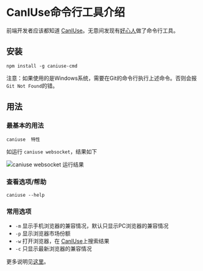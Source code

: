 # CanIUse命令行工具介绍
前端开发者应该都知道 [CanIUse](http://caniuse.com/)。无意间发现有[好心人](https://github.com/sgentle)做了命令行工具。

## 安装
```
npm install -g caniuse-cmd
```
注意：如果使用的是Windows系统，需要在Git的命令行执行上述命令。否则会报`Git Not Found`的错。

## 用法
### 最基本的用法
```
caniuse  特性
``` 

如运行 `caniuse websocket`，结果如下

![caniuse websocket 运行结果](http://upload-images.jianshu.io/upload_images/16777-86835af7efda1a5c.png?imageMogr2/auto-orient/strip%7CimageView2/2/w/1240)

### 查看选项/帮助
```
caniuse --help
```

### 常用选项
* `-m` 显示手机浏览器的兼容情况，默认只显示PC浏览器的兼容情况
* `-p`  显示浏览器市场份额
* `-w` 打开浏览器，在 [CanIUse](http://caniuse.com/)上搜索结果
* `-c` 只显示最新浏览器的兼容情况 

更多说明见[这里](https://www.npmjs.com/package/caniuse-cmd)。